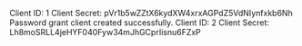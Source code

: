 

Client ID: 1
Client Secret: pVr1b5wZZtX6kydXW4xrxAGPdZ5VdNIynfxkb6Nh
Password grant client created successfully.
Client ID: 2
Client Secret: Lh8moSRLL4jeHYF040Fyw34mJhGCprIisnu6FZxP
